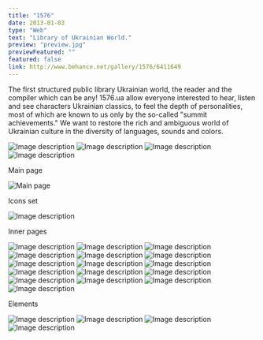 ```yaml
---
title: "1576"
date: 2013-01-03
type: "Web"
text: "Library of Ukrainian World."
preview: "preview.jpg"
previewFeatured: ""
featured: false
link: http://www.behance.net/gallery/1576/6411649
---
```



The first structured public library Ukrainian world, the reader and the compiler which can be any! 1576.ua allow everyone interested to hear, listen and see characters Ukrainian classics, to feel the depth of personalities, most of which are known to us only by the so-called "summit achievements." We want to restore the rich and ambiguous world of Ukrainian culture in the diversity of languages, sounds and colors.

![Image description](1.png)
![Image description](2.png)
![Image description](3.jpg)
![Image description](4.jpg)


Main page

![Main page](5.jpg "Main page")

Icons set

![Image description](6.jpg)

Inner pages

![Image description](7.jpg)
![Image description](8.jpg)
![Image description](9.jpg)
![Image description](10.jpg)
![Image description](11.jpg)
![Image description](12.jpg)
![Image description](13.jpg)
![Image description](14.jpg)
![Image description](15.jpg)
![Image description](16.jpg)
![Image description](17.jpg)
![Image description](18.jpg)
![Image description](19.jpg)
![Image description](20.jpg)
![Image description](21.jpg)
![Image description](22.jpg)

Elements

![Image description](23.jpg)
![Image description](24.jpg)
![Image description](25.jpg)
![Image description](26.jpg)





